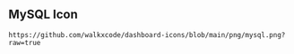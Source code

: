 ## MySQL Icon

```text
https://github.com/walkxcode/dashboard-icons/blob/main/png/mysql.png?raw=true
```
